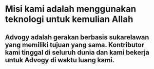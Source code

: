 # Misi kami adalah menggunakan teknologi untuk kemulian Allah

## Advogy adalah gerakan berbasis sukarelawan yang memiliki tujuan yang sama. Kontributor kami tinggal di seluruh dunia dan kami bekerja untuk Advogy di waktu luang kami.
